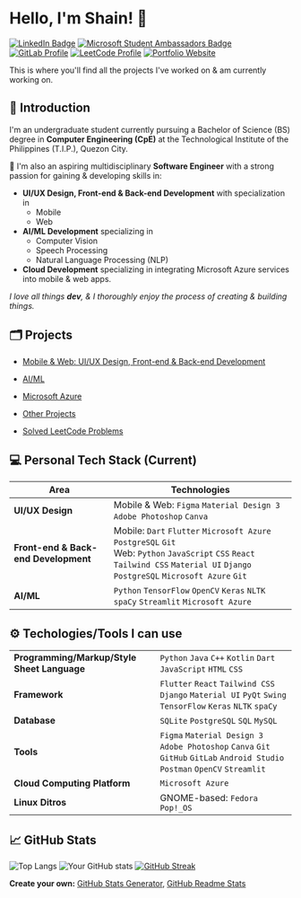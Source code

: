 # Hello, I'm Shain! 👋 
[![LinkedIn Badge](https://img.shields.io/badge/LinkedIn-Profile-0077B5?style=flat&logo=linkedin&logoColor=white&color=0D76A8)](https://www.linkedin.com/in/shain-sahagun/) 
[![Microsoft Student Ambassadors Badge](https://img.shields.io/badge/Microsoft%20Learn%20Student%20Ambassadors-Profile-0078D7?style=flat&logo=microsoft&logoColor=white&color=0078D7)](https://mvp.microsoft.com/en-US/studentambassadors/profile/29029057-9590-40b8-8798-a96fdadaa7d8)
[![GitLab Profile](https://img.shields.io/badge/GitLab-Profile-orange?style=flat&logo=gitlab&logoColor=white)](https://gitlab.com/m3mentomor1)
[![LeetCode Profile](https://img.shields.io/badge/LeetCode-Profile-FFA116?style=flat&logo=leetcode&logoColor=white&color=f0e130)](https://leetcode.com/qsaqsahagun/)
[![Portfolio Website](https://img.shields.io/badge/Portfolio-Visit%20My%20Website-4CAF50?style=flat&logo=web&logoColor=white&color=000000)](https://your-portfolio-website-url.com)

This is where you'll find all the projects I've worked on & am currently working on.

## 🙋 Introduction
I'm an undergraduate student currently pursuing a Bachelor of Science (BS) degree in **Computer Engineering (CpE)** at the Technological Institute of the Philippines (T.I.P.), Quezon City.

🚀 I'm also an aspiring multidisciplinary **Software Engineer** with a strong passion for gaining & developing skills in:
- **UI/UX Design, Front-end & Back-end Development** with specialization in
  - Mobile
  - Web
- **AI/ML Development** specializing in 
  - Computer Vision
  - Speech Processing
  - Natural Language Processing (NLP)
- **Cloud Development** specializing in integrating Microsoft Azure services into mobile & web apps.

*I love all things **dev**, & I thoroughly enjoy the process of creating & building things.*
##
## 🗂️ Projects

- [Mobile & Web: UI/UX Design, Front-end & Back-end Development](https://github.com/m3mentomor1/m3mentomor1/blob/main/Mobile%5CFrontend%26BackendDev.md)

- [AI/ML](https://github.com/m3mentomor1/m3mentomor1/blob/main/AI%5CML.md)

- [Microsoft Azure]()

- [Other Projects](https://github.com/m3mentomor1/m3mentomor1/blob/main/OtherProjects.md) 

- [Solved LeetCode Problems](https://github.com/m3mentomor1/Solved_LeetCode_Problems)
##
## 💻 Personal Tech Stack (Current)
| Area                        | Technologies                                                                                     |
|-----------------------------|--------------------------------------------------------------------------------------------------|
| **UI/UX Design**   | Mobile & Web: ``Figma`` ``Material Design 3`` ``Adobe Photoshop`` ``Canva``                      |
| **Front-end & Back-end Development** | Mobile: ``Dart`` ``Flutter`` ``Microsoft Azure`` ``PostgreSQL`` ``Git`` <br> Web: ``Python`` ``JavaScript`` ``CSS`` ``React`` ``Tailwind CSS`` ``Material UI`` ``Django`` ``PostgreSQL`` ``Microsoft Azure`` ``Git`` |
| **AI/ML**                         | ``Python`` ``TensorFlow`` ``OpenCV`` ``Keras`` ``NLTK`` ``spaCy`` ``Streamlit`` ``Microsoft Azure`` |
##
## ⚙️ Techologies/Tools I can use
|              |                                                                        |
|-----------------------------|--------------------------------------------------------------------------------------------------|
| **Programming/Markup/Style Sheet Language** | ``Python`` ``Java`` ``C++`` ``Kotlin`` ``Dart`` ``JavaScript`` ``HTML`` ``CSS`` |
| **Framework** | ``Flutter`` ``React`` ``Tailwind CSS`` ``Django`` ``Material UI`` ``PyQt`` ``Swing`` ``TensorFlow`` ``Keras`` ``NLTK`` ``spaCy`` |
| **Database** | ``SQLite`` ``PostgreSQL`` ``SQL`` ``MySQL`` |
| **Tools** | ``Figma`` ``Material Design 3`` ``Adobe Photoshop`` ``Canva`` ``Git`` ``GitHub`` ``GitLab`` ``Android Studio`` ``Postman`` ``OpenCV`` ``Streamlit``
| **Cloud Computing Platform** | ``Microsoft Azure`` |
| **Linux Ditros** | GNOME-based: ``Fedora`` ``Pop!_OS`` |
##
## 📈 GitHub Stats
![Top Langs](https://github-readme-stats.vercel.app/api/top-langs/?username=m3mentomor1&layout=compact&theme=rose_pine)
![Your GitHub stats](https://github-readme-stats.vercel.app/api?username=m3mentomor1&show_icons=true&hide_title=true&hide=prs&count_private=true&theme=rose_pine)
[![GitHub Streak](http://github-readme-streak-stats.herokuapp.com?user=m3mentomor1&theme=rose_pine)](https://git.io/streak-stats) 

**Create your own:** [GitHub Stats Generator](https://github.com/omsimos/github-stats-generator), [GitHub Readme Stats](https://github.com/anuraghazra/github-readme-stats)
